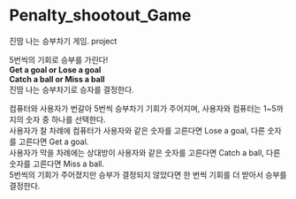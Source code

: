 # Penalty_shootout_Game
진땀 나는 승부차기 게임. project

5번씩의 기회로 승부를 가린다!  
**Get a goal or Lose a goal**  
**Catch a ball or Miss a ball**  
진땀 나는 승부차기로 승자를 결정한다.  
  
컴퓨터와 사용자가 번갈아 5번씩 승부차기 기회가 주어지며, 사용자와 컴퓨터는 1~5까지의 숫자 중 하나를 선택한다.  
사용자가 찰 차례에 컴퓨터가 사용자와 같은 숫자를 고른다면 Lose a goal, 다른 숫자를 고른다면 Get a goal.  
사용자가 막을 차례에는 상대방이 사용자와 같은 숫자를 고른다면 Catch a ball, 다른 숫자를 고른다면 Miss a ball.  
5번씩의 기회가 주어졌지만 승부가 결정되지 않았다면 한 번씩 기회를 더 받아서 승부를 결정한다.  

